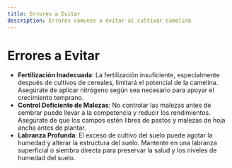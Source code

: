 ```yaml
---
title: Errores a Evitar
description: Errores comunes a evitar al cultivar camelina
---
```

# Errores a Evitar

- **Fertilización Inadecuada**: La fertilización insuficiente, especialmente después de cultivos de cereales, limitará el potencial de la camelina. Asegúrate de aplicar nitrógeno según sea necesario para apoyar el crecimiento temprano.
- **Control Deficiente de Malezas**: No controlar las malezas antes de sembrar puede llevar a la competencia y reducir los rendimientos. Asegúrate de que los campos estén libres de pastos y malezas de hoja ancha antes de plantar.
- **Labranza Profunda**: El exceso de cultivo del suelo puede agotar la humedad y alterar la estructura del suelo. Mantente en una labranza superficial o siembra directa para preservar la salud y los niveles de humedad del suelo.